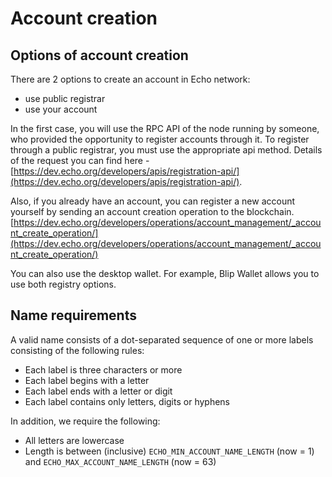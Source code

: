 # Account creation

## Options of account creation

There are 2 options to create an account in Echo network:

- use public registrar
- use your account

In the first case, you will use the RPC API of the node running by
someone, who provided the opportunity to register accounts through it.
To register through a public registrar, you must use the appropriate api
method. Details of the request you can find here -
[https://dev.echo.org/developers/apis/registration-api/](https://dev.echo.org/developers/apis/registration-api/). 

Also, if you already have an account, you can register a new account
yourself by sending an account creation operation to the blockchain.
[https://dev.echo.org/developers/operations/account_management/_account_create_operation/](https://dev.echo.org/developers/operations/account_management/_account_create_operation/)

You can also use the desktop wallet. For example, Blip Wallet allows you
to use both registry options.

## Name requirements

A valid name consists of a dot-separated sequence of one or more labels
consisting of the following rules: 
 
- Each label is three characters or more
- Each label begins with a letter
- Each label ends with a letter or digit
- Each label contains only letters, digits or hyphens

In addition, we require the following:

- All letters are lowercase
- Length is between (inclusive) `ECHO_MIN_ACCOUNT_NAME_LENGTH` (now = 1)
  and `ECHO_MAX_ACCOUNT_NAME_LENGTH` (now = 63) 
